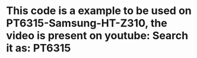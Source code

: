 # This code is a example to be used on PT6315-Samsung-HT-Z310, the video is present on youtube: Search it as: PT6315
